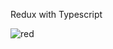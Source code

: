Redux with Typescript

![red](https://user-images.githubusercontent.com/60463836/229298338-c8694529-e6cc-43d6-938e-22a17549ff83.PNG)
